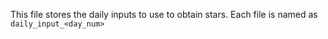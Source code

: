 This file stores the daily inputs to use to obtain stars.
Each file is named as `daily_input_<day_num>`